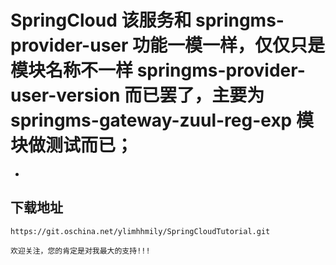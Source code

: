 # SpringCloud 该服务和 springms-provider-user 功能一模一样，仅仅只是模块名称不一样 springms-provider-user-version 而已罢了，主要为 springms-gateway-zuul-reg-exp 模块做测试而已；
-



## 下载地址

``` 
https://git.oschina.net/ylimhhmily/SpringCloudTutorial.git

欢迎关注，您的肯定是对我最大的支持!!!
```





























